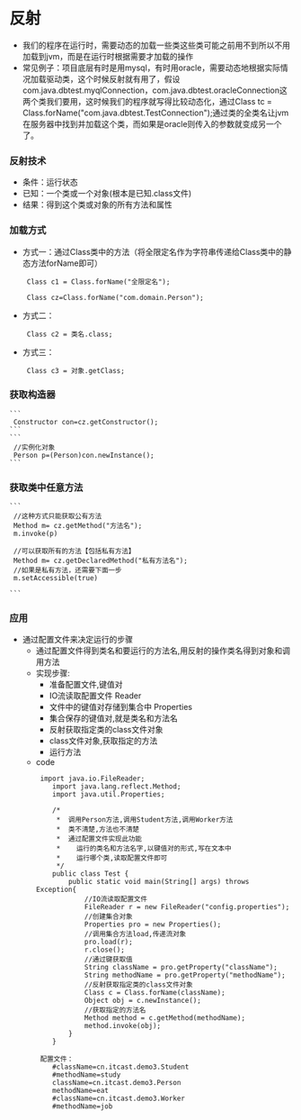 # 反射
* 我们的程序在运行时，需要动态的加载一些类这些类可能之前用不到所以不用加载到jvm，而是在运行时根据需要才加载的操作
* 常见例子：项目底层有时是用mysql，有时用oracle，需要动态地根据实际情况加载驱动类，这个时候反射就有用了，假设 com.java.dbtest.myqlConnection，com.java.dbtest.oracleConnection这两个类我们要用，这时候我们的程序就写得比较动态化，通过Class tc = Class.forName("com.java.dbtest.TestConnection");通过类的全类名让jvm在服务器中找到并加载这个类，而如果是oracle则传入的参数就变成另一个了。

### 反射技术
  * 条件：运行状态
  * 已知：一个类或一个对象(根本是已知.class文件)
  * 结果：得到这个类或对象的所有方法和属性

### 加载方式
  * 方式一：通过Class类中的方法（将全限定名作为字符串传递给Class类中的静态方法forName即可）
    ```
     Class c1 = Class.forName("全限定名");
    ```
    ```
     Class cz=Class.forName("com.domain.Person");
    ```
  * 方式二：
    ```
     Class c2 = 类名.class;
    ```
  * 方式三：
    ```
     Class c3 = 对象.getClass;
    ```
### 获取构造器
    ```
     Constructor con=cz.getConstructor();
    ```
    ```
     //实例化对象
     Person p=(Person)con.newInstance();
    ```
### 获取类中任意方法
    ```
     //这种方式只能获取公有方法
     Method m= cz.getMethod("方法名");
     m.invoke(p)

     //可以获取所有的方法【包括私有方法】
     Method m= cz.getDeclaredMethod("私有方法名");
     //如果是私有方法，还需要下面一步
     m.setAccessible(true)

    ```
### 应用
  * 通过配置文件来决定运行的步骤
    * 通过配置文件得到类名和要运行的方法名,用反射的操作类名得到对象和调用方法
    * 实现步骤:
	  * 准备配置文件,键值对
	  * IO流读取配置文件  Reader
	  * 文件中的键值对存储到集合中 Properties
	  * 集合保存的键值对,就是类名和方法名
	  * 反射获取指定类的class文件对象
	  * class文件对象,获取指定的方法
	  * 运行方法
	* code
	    ```
	     import java.io.FileReader;
			import java.lang.reflect.Method;
			import java.util.Properties;

			/*
			 *  调用Person方法,调用Student方法,调用Worker方法
			 *  类不清楚,方法也不清楚
			 *  通过配置文件实现此功能
			 *    运行的类名和方法名字,以键值对的形式,写在文本中
			 *    运行哪个类,读取配置文件即可
			 */
			public class Test {
				public static void main(String[] args) throws Exception{
					//IO流读取配置文件
					FileReader r = new FileReader("config.properties");
					//创建集合对象
					Properties pro = new Properties();
					//调用集合方法load,传递流对象
					pro.load(r);
					r.close();
					//通过键获取值
					String className = pro.getProperty("className");
					String methodName = pro.getProperty("methodName");
					//反射获取指定类的class文件对象
					Class c = Class.forName(className);
					Object obj = c.newInstance();
					//获取指定的方法名
					Method method = c.getMethod(methodName);
					method.invoke(obj);
				}
			}

	    ```
	    ```
         配置文件：
			#className=cn.itcast.demo3.Student
			#methodName=study
			className=cn.itcast.demo3.Person
			methodName=eat
			#className=cn.itcast.demo3.Worker
			#methodName=job

	    ```
